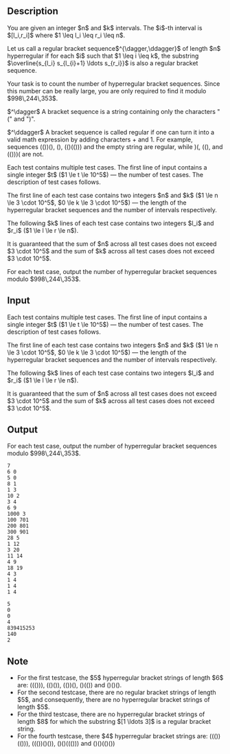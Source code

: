## Description

<div><p>You are given an integer $n$ and $k$ intervals. The $i$-th interval is $[l_i,r_i]$ where $1 \leq l_i \leq r_i \leq n$.</p><p>Let us call a <span class="tex-font-style-bf">regular</span> bracket sequence$^{\dagger,\ddagger}$ of length $n$ <span class="tex-font-style-it">hyperregular</span> if for each $i$ such that $1 \leq i \leq k$, the substring $\overline{s_{l_i} s_{l_{i}+1} \ldots s_{r_i}}$ is also a regular bracket sequence.</p><p>Your task is to count the number of hyperregular bracket sequences. Since this number can be really large, you are only required to find it modulo $998\,244\,353$.</p><p>$^\dagger$ A bracket sequence is a string containing only the characters "<span class="tex-font-style-tt">(</span>" and "<span class="tex-font-style-tt">)</span>".</p><p>$^\ddagger$ A bracket sequence is called regular if one can turn it into a valid math expression by adding characters <span class="tex-font-style-tt">+</span> and <span class="tex-font-style-tt">1</span>. For example, sequences <span class="tex-font-style-tt">(())()</span>, <span class="tex-font-style-tt">()</span>, <span class="tex-font-style-tt">(()(()))</span> and the empty string are regular, while <span class="tex-font-style-tt">)(</span>, <span class="tex-font-style-tt">(()</span>, and <span class="tex-font-style-tt">(()))(</span> are not.</p></div><div class="input-specification"><p>Each test contains multiple test cases. The first line of input contains a single integer $t$ ($1 \le t \le 10^5$)&nbsp;— the number of test cases. The description of test cases follows.</p><p>The first line of each test case contains two integers $n$ and $k$ ($1 \le n \le 3 \cdot 10^5$, $0 \le k \le 3 \cdot 10^5$) — the length of the hyperregular bracket sequences and the number of intervals respectively.</p><p>The following $k$ lines of each test case contains two integers $l_i$ and $r_i$ ($1 \le l \le r \le n$).</p><p>It is guaranteed that the sum of $n$ across all test cases does not exceed $3 \cdot 10^5$ and the sum of $k$ across all test cases does not exceed $3 \cdot 10^5$.</p></div><div class="output-specification"><p>For each test case, output the number of hyperregular bracket sequences modulo $998\,244\,353$.</p></div>

## Input

<p>Each test contains multiple test cases. The first line of input contains a single integer $t$ ($1 \le t \le 10^5$)&nbsp;— the number of test cases. The description of test cases follows.</p><p>The first line of each test case contains two integers $n$ and $k$ ($1 \le n \le 3 \cdot 10^5$, $0 \le k \le 3 \cdot 10^5$) — the length of the hyperregular bracket sequences and the number of intervals respectively.</p><p>The following $k$ lines of each test case contains two integers $l_i$ and $r_i$ ($1 \le l \le r \le n$).</p><p>It is guaranteed that the sum of $n$ across all test cases does not exceed $3 \cdot 10^5$ and the sum of $k$ across all test cases does not exceed $3 \cdot 10^5$.</p>

## Output

<p>For each test case, output the number of hyperregular bracket sequences modulo $998\,244\,353$.</p>





```input1|2,4,5,9,10,11,12,19,20,21,22
7
6 0
5 0
8 1
1 3
10 2
3 4
6 9
1000 3
100 701
200 801
300 901
28 5
1 12
3 20
11 14
4 9
18 19
4 3
1 4
1 4
1 4
```




```output1
5
0
0
4
839415253
140
2
```



## Note

<ul> <li> For the first testcase, the $5$ <span class="tex-font-style-it">hyperregular bracket strings</span> of length $6$ are: <span class="tex-font-style-tt">((()))</span>, <span class="tex-font-style-tt">(()())</span>, <span class="tex-font-style-tt">(())()</span>, <span class="tex-font-style-tt">()(())</span> and <span class="tex-font-style-tt">()()()</span>.</li><li> For the second testcase, there are no regular bracket strings of length $5$, and consequently, there are no <span class="tex-font-style-it">hyperregular bracket strings</span> of length $5$.</li><li> For the third testcase, there are no hyperregular bracket strings of length $8$ for which the substring $[1 \ldots 3]$ is a regular bracket string.</li><li> For the fourth testcase, there $4$ <span class="tex-font-style-it">hyperregular bracket strings</span> are: <span class="tex-font-style-tt">((())(()))</span>, <span class="tex-font-style-tt">((())()())</span>, <span class="tex-font-style-tt">()()((()))</span> and <span class="tex-font-style-tt">()()(()())</span> </li></ul>
